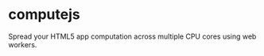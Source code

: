 computejs
=========

Spread your HTML5 app computation across multiple CPU cores using web workers.
